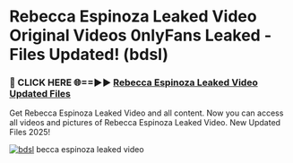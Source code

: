 # Rebecca Espinoza Leaked Video Original Videos 0nlyFans Leaked - Files Updated! (bdsl)

<h3>🔴 CLICK HERE 🌐==►► <a href="https://tinyurl.com/2wckxsce" rel="nofollow">Rebecca Espinoza Leaked Video Updated Files</a></h3>

Get Rebecca Espinoza Leaked Video and all content. Now you can access all videos and pictures of Rebecca Espinoza Leaked Video. New Updated Files 2025!

[![bdsl](https://i.imgur.com/AFduVYN.gif)](https://tinyurl.com/2wckxsce)
becca espinoza leaked video